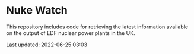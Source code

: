 # Nuke Watch

This repository includes code for retrieving the latest information available on the output of EDF nuclear power plants in the UK.

Last updated: 2022-06-25 03:03
